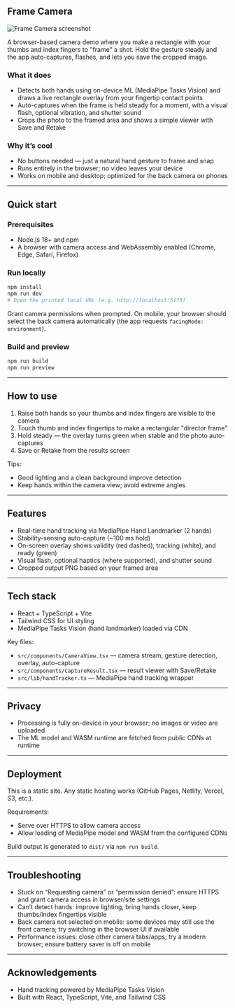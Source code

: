 ## Frame Camera

![Frame Camera screenshot](/framecam_ss.webp)

A browser-based camera demo where you make a rectangle with your thumbs and index fingers to "frame" a shot. Hold the gesture steady and the app auto-captures, flashes, and lets you save the cropped image.

### What it does
- Detects both hands using on-device ML (MediaPipe Tasks Vision) and draws a live rectangle overlay from your fingertip contact points
- Auto-captures when the frame is held steady for a moment, with a visual flash, optional vibration, and shutter sound
- Crops the photo to the framed area and shows a simple viewer with Save and Retake

### Why it’s cool
- No buttons needed — just a natural hand gesture to frame and snap
- Runs entirely in the browser; no video leaves your device
- Works on mobile and desktop; optimized for the back camera on phones

---

## Quick start

### Prerequisites
- Node.js 18+ and npm
- A browser with camera access and WebAssembly enabled (Chrome, Edge, Safari, Firefox)

### Run locally
```bash
npm install
npm run dev
# Open the printed local URL (e.g. http://localhost:5173)
```

Grant camera permissions when prompted. On mobile, your browser should select the back camera automatically (the app requests `facingMode: environment`).

### Build and preview
```bash
npm run build
npm run preview
```

---

## How to use
1. Raise both hands so your thumbs and index fingers are visible to the camera
2. Touch thumb and index fingertips to make a rectangular "director frame"
3. Hold steady — the overlay turns green when stable and the photo auto-captures
4. Save or Retake from the results screen

Tips:
- Good lighting and a clean background improve detection
- Keep hands within the camera view; avoid extreme angles

---

## Features
- Real-time hand tracking via MediaPipe Hand Landmarker (2 hands)
- Stability-sensing auto-capture (~100 ms hold)
- On-screen overlay shows validity (red dashed), tracking (white), and ready (green)
- Visual flash, optional haptics (where supported), and shutter sound
- Cropped output PNG based on your framed area

---

## Tech stack
- React + TypeScript + Vite
- Tailwind CSS for UI styling
- MediaPipe Tasks Vision (hand landmarker) loaded via CDN

Key files:
- `src/components/CameraView.tsx` — camera stream, gesture detection, overlay, auto-capture
- `src/components/CaptureResult.tsx` — result viewer with Save/Retake
- `src/lib/handTracker.ts` — MediaPipe hand tracking wrapper

---

## Privacy
- Processing is fully on-device in your browser; no images or video are uploaded
- The ML model and WASM runtime are fetched from public CDNs at runtime

---

## Deployment
This is a static site. Any static hosting works (GitHub Pages, Netlify, Vercel, S3, etc.).

Requirements:
- Serve over HTTPS to allow camera access
- Allow loading of MediaPipe model and WASM from the configured CDNs

Build output is generated to `dist/` via `npm run build`.

---

## Troubleshooting
- Stuck on “Requesting camera” or “permission denied”: ensure HTTPS and grant camera access in browser/site settings
- Can’t detect hands: improve lighting, bring hands closer, keep thumbs/index fingertips visible
- Back camera not selected on mobile: some devices may still use the front camera; try switching in the browser UI if available
- Performance issues: close other camera tabs/apps; try a modern browser; ensure battery saver is off on mobile

---

## Acknowledgements
- Hand tracking powered by MediaPipe Tasks Vision
- Built with React, TypeScript, Vite, and Tailwind CSS
